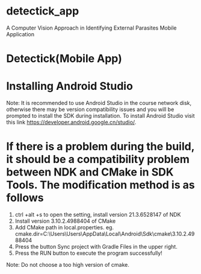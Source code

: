 # detectick_app
A Computer Vision Approach in Identifying External Parasites Mobile Application

# Detectick(Mobile App)

# Installing Android Studio
Note: It is recommended to use Android Studio in the course network disk, otherwise there may be version compatibility issues and you will be prompted to install the SDK during installation.
To install Android Studio visit this link https://developer.android.google.cn/studio/.

# If there is a problem during the build, it should be a compatibility problem between NDK and CMake in SDK Tools. The modification method is as follows
1. ctrl +alt +s to open the setting, install version 21.3.6528147 of NDK
2. Install version 3.10.2.4988404 of CMake
3. Add CMake path in local.properties. eg. cmake.dir=C\:\\Users\\Users\\AppData\\Local\\Android\\Sdk\\cmake\\3.10.2.4988404
4. Press the button Sync project with Gradle Files in the upper right.
5. Press the RUN button to execute the program successfully!

Note: Do not choose a too high version of cmake.



